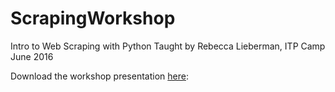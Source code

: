 # ScrapingWorkshop

Intro to Web Scraping with Python
Taught by Rebecca Lieberman, ITP Camp June 2016

Download the workshop presentation [here](https://www.dropbox.com/s/mzfdkmkz2e3nz9d/ITPCamp_IntrotoWebScraping_RL.pdf?dl=0):
